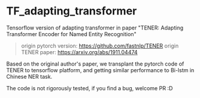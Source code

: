 # TF_adapting_transformer
Tensorflow version of adapting transformer in paper "TENER: Adapting Transformer Encoder for Named Entity Recognition"

>origin pytorch version:  https://github.com/fastnlp/TENER
>origin TENER paper: https://arxiv.org/abs/1911.04474


Based on the original author's paper, we transplant the pytorch code of TENER to tensorflow platform, and getting similar performance to Bi-lstm in Chinese NER task.

The code is not rigorously tested, if you find a bug, welcome PR :D